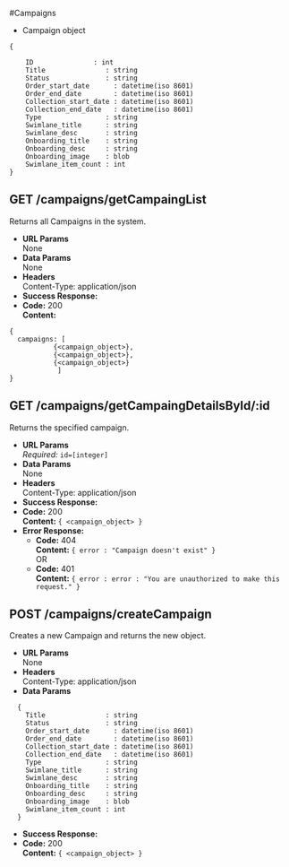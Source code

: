#Campaigns
* Campaign object
```
{

	ID               : int
	Title               : string
	Status              : string
	Order_start_date      : datetime(iso 8601)
	Order_end_date        : datetime(iso 8601)
	Collection_start_date : datetime(iso 8601)
	Collection_end_date   : datetime(iso 8601)
	Type                : string
	Swimlane_title      : string
	Swimlane_desc       : string
	Onboarding_title    : string
	Onboarding_desc     : string
	Onboarding_image    : blob
	Swimlane_item_count : int    
}
```
**GET /campaigns/getCampaingList**
----
  Returns all Campaigns in the system.
* **URL Params**  
  None
* **Data Params**  
  None
* **Headers**  
  Content-Type: application/json  
* **Success Response:**  
* **Code:** 200  
  **Content:**  
```
{
  campaigns: [
           {<campaign_object>},
           {<campaign_object>},
           {<campaign_object>}
            ]
}
```

**GET /campaigns/getCampaingDetailsById/:id**
----
  Returns the specified campaign.
* **URL Params**  
  *Required:* `id=[integer]`
* **Data Params**  
  None
* **Headers**  
  Content-Type: application/json  
   <!-- Authorization: Bearer `<OAuth Token>` -->
* **Success Response:** 
* **Code:** 200  
  **Content:**  `{ <campaign_object> }` 
* **Error Response:**  
  * **Code:** 404  
  **Content:** `{ error : "Campaign doesn't exist" }`  
  OR  
  * **Code:** 401  
  **Content:** `{ error : error : "You are unauthorized to make this request." }`

**POST /campaigns/createCampaign**
----
  Creates a new Campaign and returns the new object.
* **URL Params**  
  None
* **Headers**  
  Content-Type: application/json  
* **Data Params**  
```
  {
	Title               : string
	Status              : string
	Order_start_date      : datetime(iso 8601)
	Order_end_date        : datetime(iso 8601)
	Collection_start_date : datetime(iso 8601)
	Collection_end_date   : datetime(iso 8601)
	Type                : string
	Swimlane_title      : string
	Swimlane_desc       : string
	Onboarding_title    : string
	Onboarding_desc     : string
	Onboarding_image    : blob
	Swimlane_item_count : int  
  }
```
* **Success Response:**  
* **Code:** 200  
  **Content:**  `{ <campaign_object> }` 
